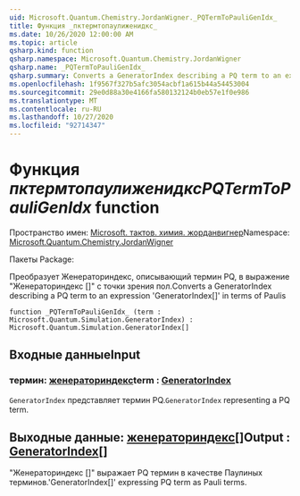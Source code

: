 ```yaml
---
uid: Microsoft.Quantum.Chemistry.JordanWigner._PQTermToPauliGenIdx_
title: Функция _пктермтопаулиженидкс_
ms.date: 10/26/2020 12:00:00 AM
ms.topic: article
qsharp.kind: function
qsharp.namespace: Microsoft.Quantum.Chemistry.JordanWigner
qsharp.name: _PQTermToPauliGenIdx_
qsharp.summary: Converts a GeneratorIndex describing a PQ term to an expression 'GeneratorIndex[]' in terms of Paulis
ms.openlocfilehash: 1f9567f327b5afc3054acbf1a615b44a54453004
ms.sourcegitcommit: 29e0d88a30e4166fa580132124b0eb57e1f0e986
ms.translationtype: MT
ms.contentlocale: ru-RU
ms.lasthandoff: 10/27/2020
ms.locfileid: "92714347"
---
```

# <a name="_pqtermtopauligenidx_-function"></a><span data-ttu-id="22a21-102">Функция _пктермтопаулиженидкс_</span><span class="sxs-lookup"><span data-stu-id="22a21-102">_PQTermToPauliGenIdx_ function</span></span>

<span data-ttu-id="22a21-103">Пространство имен: [Microsoft. тактов. химия. жорданвигнер](xref:Microsoft.Quantum.Chemistry.JordanWigner)</span><span class="sxs-lookup"><span data-stu-id="22a21-103">Namespace: [Microsoft.Quantum.Chemistry.JordanWigner](xref:Microsoft.Quantum.Chemistry.JordanWigner)</span></span>

<span data-ttu-id="22a21-104">Пакеты [](https://nuget.org/packages/)</span><span class="sxs-lookup"><span data-stu-id="22a21-104">Package: [](https://nuget.org/packages/)</span></span>


<span data-ttu-id="22a21-105">Преобразует Женераториндекс, описывающий термин PQ, в выражение "Женераториндекс []" с точки зрения пол.</span><span class="sxs-lookup"><span data-stu-id="22a21-105">Converts a GeneratorIndex describing a PQ term to an expression 'GeneratorIndex[]' in terms of Paulis</span></span>

```qsharp
function _PQTermToPauliGenIdx_ (term : Microsoft.Quantum.Simulation.GeneratorIndex) : Microsoft.Quantum.Simulation.GeneratorIndex[]
```


## <a name="input"></a><span data-ttu-id="22a21-106">Входные данные</span><span class="sxs-lookup"><span data-stu-id="22a21-106">Input</span></span>

### <a name="term--generatorindex"></a><span data-ttu-id="22a21-107">термин: [женераториндекс](xref:Microsoft.Quantum.Simulation.GeneratorIndex)</span><span class="sxs-lookup"><span data-stu-id="22a21-107">term : [GeneratorIndex](xref:Microsoft.Quantum.Simulation.GeneratorIndex)</span></span>

<span data-ttu-id="22a21-108">`GeneratorIndex` представляет термин PQ.</span><span class="sxs-lookup"><span data-stu-id="22a21-108">`GeneratorIndex` representing a PQ term.</span></span>



## <a name="output--generatorindex"></a><span data-ttu-id="22a21-109">Выходные данные: [женераториндекс](xref:Microsoft.Quantum.Simulation.GeneratorIndex)[]</span><span class="sxs-lookup"><span data-stu-id="22a21-109">Output : [GeneratorIndex](xref:Microsoft.Quantum.Simulation.GeneratorIndex)[]</span></span>

<span data-ttu-id="22a21-110">"Женераториндекс []" выражает PQ термин в качестве Паулиных терминов.</span><span class="sxs-lookup"><span data-stu-id="22a21-110">'GeneratorIndex[]' expressing PQ term as Pauli terms.</span></span>